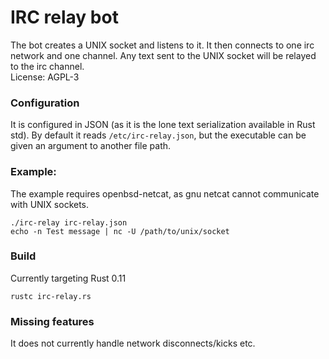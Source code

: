 # IRC relay bot #
The bot creates a UNIX socket and listens to it. It then connects to one irc network and one channel. Any text sent to the UNIX socket will be relayed to the irc channel.  
License: AGPL-3

### Configuration ###
It is configured in JSON (as it is the lone text serialization available in Rust std). By default it reads `/etc/irc-relay.json`, but the executable can be given an argument to another file path.

### Example: ###
The example requires openbsd-netcat, as gnu netcat cannot communicate with UNIX sockets.
``` 
./irc-relay irc-relay.json
echo -n Test message | nc -U /path/to/unix/socket
```

### Build ###
Currently targeting Rust 0.11
```
rustc irc-relay.rs
```

### Missing features ###
It does not currently handle network disconnects/kicks etc.